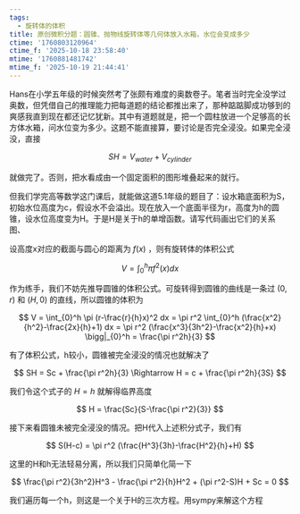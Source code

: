 ```yaml
---
tags:
  - 旋转体的体积
title: 原创微积分题：圆锥、抛物线旋转体等几何体放入水箱，水位会变成多少
ctime: '1760803120964'
ctime_f: '2025-10-18 23:58:40'
mtime: '1760881481742'
mtime_f: '2025-10-19 21:44:41'
---
```

Hans在小学五年级的时候突然考了张颇有难度的奥数卷子。笔者当时完全没学过奥数，但凭借自己的推理能力把每道题的结论都推出来了，那种踮踮脚成功够到的爽感我直到现在都还记忆犹新。其中有道题就是，把一个圆柱放进一个足够高的长方体水箱，问水位变为多少。这题不能直接算，要讨论是否完全浸没。如果完全浸没，直接

$$
SH = V_{water} + V_{cylinder}
$$

就做完了。否则，把水看成由一个固定面积的图形堆叠起来的就行。

但我们学完高等数学这门课后，就能做这道5.1年级的题目了：设水箱底面积为S，初始水位高度为c，假设水不会溢出。现在放入一个底面半径为r，高度为h的圆锥，设水位高度变为H。于是H是关于h的单增函数。请写代码画出它们的关系图、

设高度x对应的截面与圆心的距离为 $f(x)$ ，则有旋转体的体积公式

$$
V = \int_{0}^h \pi f^2(x) dx
$$

作为练手，我们不妨先推导圆锥的体积公式。可旋转得到圆锥的曲线是一条过 $(0,r)$ 和 $(H,0)$ 的直线，所以圆锥的体积为

$$
V = \int_{0}^h \pi (r-\frac{r}{h}x)^2 dx = \pi r^2 \int_{0}^h (\frac{x^2}{h^2}-\frac{2x}{h}+1) dx = \pi r^2 (\frac{x^3}{3h^2}-\frac{x^2}{h}+x) \bigg|_{0}^h = \frac{\pi r^2h}{3}
$$

有了体积公式，h较小，圆锥被完全浸没的情况也就解决了

$$
SH = Sc + \frac{\pi r^2h}{3} \Rightarrow H = c + \frac{\pi r^2h}{3S}
$$

我们令这个式子的 $H = h$ 就解得临界高度

$$
H = \frac{Sc}{S-\frac{\pi r^2}{3}}
$$

接下来看圆锥未被完全浸没的情况。把H代入上述积分式子，我们有

$$
S(H-c) = \pi r^2 (\frac{H^3}{3h}-\frac{H^2}{h}+H)
$$

这里的H和h无法轻易分离，所以我们只简单化简一下

$$
\frac{\pi r^2}{3h^2}H^3 - \frac{\pi r^2}{h}H^2 + (\pi r^2-S)H + Sc = 0
$$

我们遍历每一个h，则这是一个关于H的三次方程。用sympy来解这个方程
